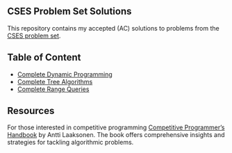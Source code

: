 ## CSES Problem Set Solutions

This repository contains my accepted (AC) solutions to problems from the [CSES problem set](https://cses.fi/problemset/).

## Table of Content
- [Complete Dynamic Programming](https://github.com/ignite312/CSES-Solutions/tree/main/Dynamic%20Programming)
- [Complete Tree Algorithms](https://github.com/ignite312/CSES-Solutions/tree/main/Tree%20Algorithms)
- [Complete Range Queries](https://github.com/ignite312/CSES-Solutions/tree/main/Range%20Queries)
## Resources

For those interested in competitive programming [Competitive Programmer’s Handbook](https://cses.fi/book/book.pdf) by Antti Laaksonen. The book offers comprehensive insights and strategies for tackling algorithmic problems.